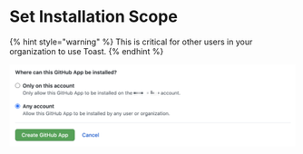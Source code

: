 # Set Installation Scope

{% hint style="warning" %}
This is critical for other users in your organization to use Toast.
{% endhint %}

![](../../.gitbook/assets/image.png)


